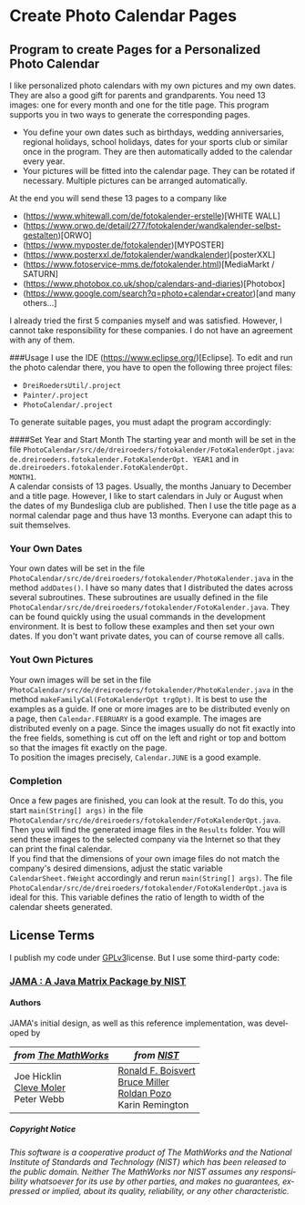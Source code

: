 # Create Photo Calendar Pages
## Program to create Pages for a Personalized Photo Calendar
I like personalized photo calendars with my own pictures and my own dates.
They are also a good gift for parents and grandparents.
You need 13 images: one for every month and one for the title page.
This program supports you in two ways to generate the corresponding pages.

* You define your own dates such as birthdays, wedding anniversaries, regional holidays, school holidays, dates for your sports club or similar once in the program.  They are then automatically added to the calendar every year.
* Your pictures will be fitted into the calendar page. They can be rotated if necessary. Multiple pictures can be arranged automatically.

At the end you will send these 13 pages to a company like

* (https://www.whitewall.com/de/fotokalender-erstelle)[WHITE WALL]
* (https://www.orwo.de/detail/277/fotokalender/wandkalender-selbst-gestalten)[ORWO]
* (https://www.myposter.de/fotokalender)[MYPOSTER]
* (https://www.posterxxl.de/fotokalender/wandkalender)[posterXXL]
* (https://www.fotoservice-mms.de/fotokalender.html)[MediaMarkt / SATURN]
* (https://www.photobox.co.uk/shop/calendars-and-diaries)[Photobox]
* (https://www.google.com/search?q=photo+calendar+creator)[and many others...]

I already tried the first 5 companies myself and was satisfied. However, I cannot take responsibility for these companies. I do not have an agreement with any of them.

###Usage
I use the IDE (https://www.eclipse.org/)[Eclipse]. 
To edit and run the photo calendar there, you have to open the following three project files:

* `DreiRoedersUtil/.project`
* `Painter/.project`
* `PhotoCalendar/.project`

To generate suitable pages, you must adapt the program accordingly:

####Set Year and Start Month
The starting year and month will be set in the file <code>PhotoCalendar/src/de/dreiroeders/fotokalender/FotoKalenderOpt.java</code>:
<br/><code>de.dreiroeders.fotokalender.FotoKalenderOpt. YEAR1</code> and in
<br/><code>de.dreiroeders.fotokalender.FotoKalenderOpt. MONTH1</code>.
<br/>
A calendar consists of 13 pages. 
Usually, the months January to December and a title page.
However, I like to start calendars in July or August when the dates of my Bundesliga club are published.
Then I use the title page as a normal calendar page and thus have 13 months.
Everyone can adapt this to suit themselves.

<h3>Your Own Dates</h3>
Your own dates will be set in the file <code>PhotoCalendar/src/de/dreiroeders/fotokalender/PhotoKalender.java</code>
in the method <code>addDates()</code>.
I have so many dates that I distributed the dates across several subroutines.
These subroutines are usually defined in the file <code>PhotoCalendar/src/de/dreiroeders/fotokalender/FotoKalender.java</code>.
They can be found quickly using the usual commands in the development environment.
It is best to follow these examples and then set your own dates.
If you don't want private dates, you can of course remove all calls.

<h3>Yout Own Pictures</h3>
Your own images will be set in the file <code>PhotoCalendar/src/de/dreiroeders/fotokalender/PhotoKalender.java</code>
in the method <code>makeFamilyCal(FotoKalenderOpt trgOpt)</code>.
It is best to use the examples as a guide.
If one or more images are to be distributed evenly on a page, then <code>Calendar.FEBRUARY</code> is a good example.
The images are distributed evenly on a page.
Since the images usually do not fit exactly into the free fields, something is cut off on the left and right or top and bottom so that the images fit exactly on the page.
<br/>
To position the images precisely, <code>Calendar.JUNE</code> is a good example.

<h3>Completion</h3>
Once a few pages are finished, you can look at the result. 
To do this, you start <code>main(String[] args)</code> in the file <code>PhotoCalendar/src/de/dreiroeders/fotokalender/FotoKalenderOpt.java</code>.
Then you will find the generated image files in the <code>Results</code> folder.
You will send these images to the selected company via the Internet so that they can print the final calendar.
<br/>
If you find that the dimensions of your own image files do not match the company's desired dimensions,
adjust the static variable <code>CalendarSheet.fWeight</code> accordingly and rerun <code>main(String[] args)</code>.
The file <code>PhotoCalendar/src/de/dreiroeders/fotokalender/FotoKalenderOpt.java</code> is ideal for this.
This variable defines the ratio of length to width of the calendar sheets generated.

<h2>License Terms</h2>
I publish my code under <a href="https://www.gnu.org/licenses/gpl-3.0.html">GPLv3</a>license.
But I use some third-party code:

<h3 lang="en"><a href="https://math.nist.gov/javanumerics/jama/">JAMA : A Java Matrix Package by NIST</a></h3>

<h4 lang="en">Authors</h4>
<p lang="en">JAMA's initial design, as well as this reference implementation, 
was developed by
</p>
<table lang="en">
 <thead>
 <tr>
 <th><i>from <a href="http://www.mathworks.com/">The MathWorks</a></i></th>
 <th><i>from <a href="http://www.nist.gov/">NIST</a></i></th>
 </tr>
 </thead>
<tbody>
<tr>
<td>
  Joe Hicklin<br>
  <a href="http://www.nist.gov/cgi-bin/exit_nist.cgi?timeout=5&amp;url=http://www.mathworks.com/company/cleve_bio.shtml">Cleve Moler</a><br>
  Peter Webb
  </td>
<td>
  <a href="https://math.nist.gov/~RBoisvert/">Ronald F. Boisvert</a><br>
  <a href="https://math.nist.gov/~BMiller/">Bruce Miller</a><br>
  <a href="https://math.nist.gov/~RPozo/">Roldan Pozo</a><br>
  Karin Remington
</td>
</tr>
</tbody>
</table>
<p></p>

<h5 lang="en">Copyright Notice</h5>
<p lang="en"><i>This software is a cooperative product of The MathWorks and the National 
  Institute of Standards and Technology (NIST) which has been released to the
  public domain.  Neither The MathWorks nor NIST assumes any responsibility
  whatsoever for its use by other parties, and makes no guarantees, expressed
  or implied, about its quality, reliability, or any other characteristic.
</i></p>

</body>
</html>
